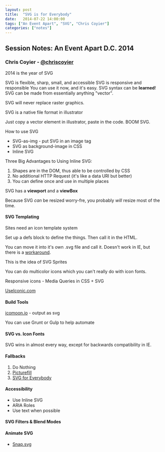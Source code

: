 ```yaml
---
layout: post
title:  "SVG is for Everybody"
date:   2014-07-22 14:00:00
tags: ["An Event Apart", "SVG", "Chris Coyier"]
categories: ["notes"]
---
```


## Session Notes: An Event Apart D.C. 2014


### Chris Coyier - [@chriscoyier]

2014 is the year of SVG

SVG is flexible, sharp, small, and accessible
SVG is responsive and responsible
You can use it now, and it's easy.
SVG syntax can be **learned**!
SVG can be made from essentially anything "vector".

SVG will never replace raster graphics.

SVG is a native file format in illustrator

Just copy a vector element in illustrator, paste in the code. BOOM SVG.

How to use SVG

- SVG-as-img - put SVG in an image tag
- SVG as background-image in CSS
- Inline SVG

Three Big Advantages to Using Inline SVG:

1. Shapes are in the DOM, thus able to be controlled by CSS
2. No additional HTTP Request (it's like a data URI but better)
3. You can define once and use in multiple places

SVG has a **viewport** and a **viewBox**

Because SVG *can* be resized worry-fre, you probably *will* resize most of the time.

#### SVG Templating

Sites need an icon template system

Set up a defs block to define the things. Then call it in the HTML.

You can move it into it's own .svg file and call it. Doesn't work in IE, but there is a [workaround](https://github.com/jonathantneal/svg4everybody).

This is the idea of SVG Sprites

You can do multicolor icons which you can't really do with icon fonts.

Responsive icons - Media Queries in CSS + SVG

[UseIconic.com](UseIconic.com)

#### Build Tools

[icomoon.io](icomoon.io) - output as svg

You can use Grunt or Gulp to help automate

#### SVG vs. Icon Fonts

SVG wins in almost every way, except for backwards compatibility in IE.

#### Fallbacks

1. Do Nothing
2. [Picturefill](http://scottjehl.github.io/picturefill/)
3. [SVG for Everybody](https://github.com/jonathantneal/svg4everybody)

#### Accessibility

- Use Inline SVG
- ARIA Roles
- Use text when possible

#### SVG Filters & Blend Modes

#### Animate SVG

- [Snap.svg](http://snapsvg.io/)




[@chriscoyier]:http://twitter.com/chriscoyier